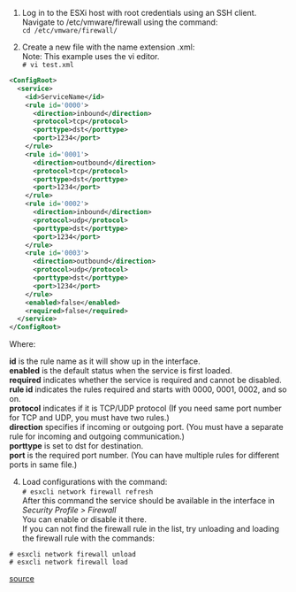 1. Log in to the ESXi host with root credentials using an SSH client.
Navigate to /etc/vmware/firewall using the command:  
`cd /etc/vmware/firewall/`

2. Create a new file with the name extension .xml:  
Note: This example uses the vi editor.  
`# vi test.xml`

```xml
<ConfigRoot>
  <service>
    <id>ServiceName</id>
    <rule id='0000'>
      <direction>inbound</direction>
      <protocol>tcp</protocol>
      <porttype>dst</porttype>
      <port>1234</port>
    </rule>
    <rule id='0001'>
      <direction>outbound</direction>
      <protocol>tcp</protocol>
      <porttype>dst</porttype>
      <port>1234</port>
    </rule>
    <rule id='0002'>
      <direction>inbound</direction>
      <protocol>udp</protocol>
      <porttype>dst</porttype>
      <port>1234</port>
    </rule>
    <rule id='0003'>
      <direction>outbound</direction>
      <protocol>udp</protocol>
      <porttype>dst</porttype>
      <port>1234</port>
    </rule>
    <enabled>false</enabled>
    <required>false</required>
  </service>
</ConfigRoot>
```
Where:

**id** is the rule name as it will show up in the interface.  
**enabled** is the default status when the service is first loaded.  
**required** indicates whether the service is required and cannot be disabled.  
**rule id** indicates the rules required and starts with 0000, 0001, 0002, and so on.  
**protocol** indicates if it is TCP/UDP protocol (If you need same port number for TCP and UDP, you must have two rules.)  
**direction** specifies if incoming or outgoing port. (You must have a separate rule for incoming and outgoing communication.)  
**porttype** is set to dst for destination.  
**port** is the required port number. (You can have multiple rules for different ports in same file.)

4. Load configurations with the command:  
`# esxcli network firewall refresh`  
After this command the service should be available in the interface in *Security Profile > Firewall*  
You can enable or disable it there.  
If you can not find the firewall rule in the list, try unloading and loading the firewall rule with the commands:

`# esxcli network firewall unload`  
`# esxcli network firewall load`  


[source](https://kb.vmware.com/s/article/2005304)  

